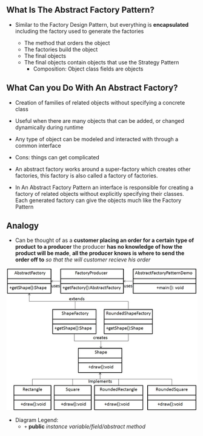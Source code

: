 ## What Is The Abstract Factory Pattern?

* Similar to the Factory Design Pattern, but everything is
**encapsulated** including the factory used to generate the
  factories

  * The method that orders the object
  * The factories build the object
  * The final objects
  * The final objects contain objects that use the Strategy Pattern
    * Composition: Object class fields are objects

## What Can you Do With An Abstract Factory?

* Creation of families of related objects without specifying a concrete class

* Useful when there are many objects that can be added, or changed dynamically during runtime

* Any type of object can be modeled and interacted with through a common interface

* Cons: things can get complicated

* An abstract factory works around a super-factory which creates other factories, this factory is also called a factory of factories.

* In An Abstract Factory Pattern an interface is responsible for creating a factory of related objects without explicitly specifying their classes. Each generated factory can give the objects much like the Factory Pattern

## Analogy

* Can be thought of as a **customer placing an order for a certain
  type of product** **to a producer** the producer **has no knowledge
  of how the product will be made**, **all the producer knows is where
  to send the order off to** _so that the will customer recieve his order_

![Abstract_Factory_Design_Pattern_Diagram](res/Abstract-Factory-Pattern-UML-Diagram.jpg)

* Diagram Legend:
  * `+` **public** _instance variable/field/abstract method_
